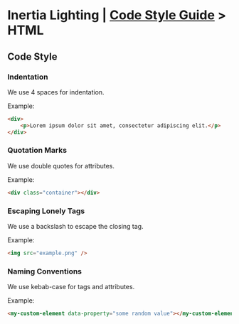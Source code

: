 # Inertia Lighting | [Code Style Guide](../README.md) > HTML

## Code Style

### Indentation

We use 4 spaces for indentation.

Example:
```html
<div>
    <p>Lorem ipsum dolor sit amet, consectetur adipiscing elit.</p>
</div>
```

### Quotation Marks

We use double quotes for attributes.

Example:
```html
<div class="container"></div>
```

### Escaping Lonely Tags

We use a backslash to escape the closing tag.

Example:
```html
<img src="example.png" />
```

### Naming Conventions

We use kebab-case for tags and attributes.

Example:
```html
<my-custom-element data-property="some random value"></my-custom-element>
```
